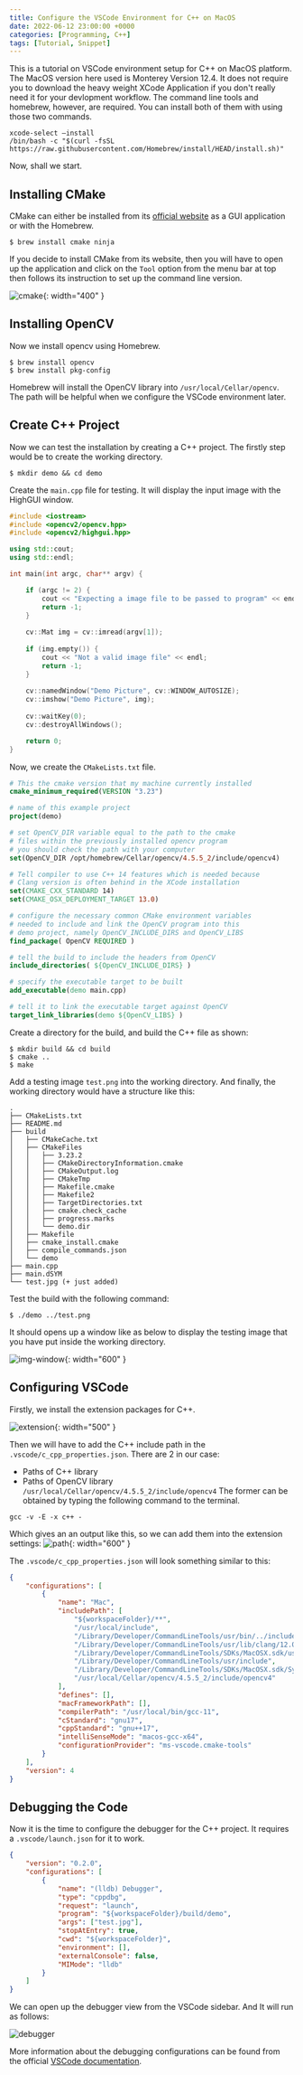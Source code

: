 ```yaml
---
title: Configure the VSCode Environment for C++ on MacOS
date: 2022-06-12 23:00:00 +0000
categories: [Programming, C++]
tags: [Tutorial, Snippet]
---
```


This is a tutorial on VSCode environment setup for C++ on MacOS platform. The MacOS version here used is Monterey Version 12.4.  It does not require you to download the heavy weight XCode Application if you don't really need it for your devlopment workflow. The command line tools and homebrew, however, are required. You can install both of them with using those two commands.
```shell
xcode-select –install
/bin/bash -c "$(curl -fsSL https://raw.githubusercontent.com/Homebrew/install/HEAD/install.sh)"
```
Now, shall we start.


## Installing CMake
CMake can either be installed from its [official website](https://cmake.org/download/) as a GUI application or with the Homebrew.
```shell
$ brew install cmake ninja
```
If you decide to install CMake from its website, then you will have to open up the application and click on the `Tool` option from the menu bar at top then follows its instruction to set up the command line version.

![cmake](/assets/img/resources/20220613_imgs/cmake.png){: width="400" }

## Installing OpenCV
Now we install opencv using Homebrew.
```shell
$ brew install opencv
$ brew install pkg-config
```
Homebrew will install the OpenCV library into `/usr/local/Cellar/opencv`. The path will be helpful when we configure the VSCode environment later.

## Create C++ Project
Now we can test the installation by creating a C++ project. The firstly step would be to create the working directory.
```shell
$ mkdir demo && cd demo
```

Create the `main.cpp` file for testing. It will display the input image with the HighGUI window.
```cpp
#include <iostream>
#include <opencv2/opencv.hpp>
#include <opencv2/highgui.hpp>

using std::cout;
using std::endl;

int main(int argc, char** argv) {

    if (argc != 2) {
        cout << "Expecting a image file to be passed to program" << endl;
        return -1;
    }
    
    cv::Mat img = cv::imread(argv[1]);
    
    if (img.empty()) {
        cout << "Not a valid image file" << endl;
        return -1;
    }
    
    cv::namedWindow("Demo Picture", cv::WINDOW_AUTOSIZE);
    cv::imshow("Demo Picture", img);
    
    cv::waitKey(0);
    cv::destroyAllWindows();

    return 0;
}
```

Now, we create the `CMakeLists.txt` file.
```cmake
# This the cmake version that my machine currently installed
cmake_minimum_required(VERSION "3.23")

# name of this example project
project(demo)

# set OpenCV_DIR variable equal to the path to the cmake
# files within the previously installed opencv program
# you should check the path with your computer
set(OpenCV_DIR /opt/homebrew/Cellar/opencv/4.5.5_2/include/opencv4)

# Tell compiler to use C++ 14 features which is needed because
# Clang version is often behind in the XCode installation
set(CMAKE_CXX_STANDARD 14)
set(CMAKE_OSX_DEPLOYMENT_TARGET 13.0)

# configure the necessary common CMake environment variables
# needed to include and link the OpenCV program into this
# demo project, namely OpenCV_INCLUDE_DIRS and OpenCV_LIBS
find_package( OpenCV REQUIRED )

# tell the build to include the headers from OpenCV
include_directories( ${OpenCV_INCLUDE_DIRS} )

# specify the executable target to be built
add_executable(demo main.cpp)

# tell it to link the executable target against OpenCV
target_link_libraries(demo ${OpenCV_LIBS} )
```

Create a directory for the build, and build the C++ file as shown:
```shell
$ mkdir build && cd build
$ cmake ..
$ make
```

Add a testing image `test.png` into the working directory. And finally, the working directory would have a structure like this:
```
.
├── CMakeLists.txt
├── README.md
├── build
│   ├── CMakeCache.txt
│   ├── CMakeFiles
│   │   ├── 3.23.2
│   │   ├── CMakeDirectoryInformation.cmake
│   │   ├── CMakeOutput.log
│   │   ├── CMakeTmp
│   │   ├── Makefile.cmake
│   │   ├── Makefile2
│   │   ├── TargetDirectories.txt
│   │   ├── cmake.check_cache
│   │   ├── progress.marks
│   │   └── demo.dir
│   ├── Makefile
│   ├── cmake_install.cmake
│   ├── compile_commands.json
│   └── demo
├── main.cpp
├── main.dSYM
└── test.jpg (+ just added)
```

Test the build with the following command:
```shell
$ ./demo ../test.png
```
It should opens up a window like as below to display the testing image that you have put inside the working directory.

![img-window](/assets/img/resources/20220613_imgs/img_window.png){: width="600" }

## Configuring VSCode
Firstly, we install the extension packages for C++.

![extension](/assets/img/resources/20220613_imgs/extension.png){: width="500" }

Then we will have to add the C++ include path in the `.vscode/c_cpp_properties.json`. There are 2 in our case:
- Paths of C++ library
- Paths of OpenCV library `/usr/local/Cellar/opencv/4.5.5_2/include/opencv4`
The former can be obtained by typing the following command to the terminal.
```shell
gcc -v -E -x c++ -
```

Which gives an an output like this, so we can add them into the extension settings:
![path](/assets/img/resources/20220613_imgs/path.png){: width="600" }

The `.vscode/c_cpp_properties.json` will look something similar to this:
```json
{
    "configurations": [
        {
            "name": "Mac",
            "includePath": [
                "${workspaceFolder}/**",
                "/usr/local/include",
                "/Library/Developer/CommandLineTools/usr/bin/../include/c++/v1",
                "/Library/Developer/CommandLineTools/usr/lib/clang/12.0.0/include",
                "/Library/Developer/CommandLineTools/SDKs/MacOSX.sdk/usr/include",
                "/Library/Developer/CommandLineTools/usr/include",
                "/Library/Developer/CommandLineTools/SDKs/MacOSX.sdk/System/Library/Frameworks",
                "/usr/local/Cellar/opencv/4.5.5_2/include/opencv4"
            ],
            "defines": [],
            "macFrameworkPath": [],
            "compilerPath": "/usr/local/bin/gcc-11",
            "cStandard": "gnu17",
            "cppStandard": "gnu++17",
            "intelliSenseMode": "macos-gcc-x64",
            "configurationProvider": "ms-vscode.cmake-tools"
        }
    ],
    "version": 4
}

```

## Debugging the Code
Now it is the time to configure the debugger for the C++ project. It requires a `.vscode/launch.json` for it to work.
```json
{
    "version": "0.2.0",
    "configurations": [
        {
            "name": "(lldb) Debugger",
            "type": "cppdbg",
            "request": "launch",
            "program": "${workspaceFolder}/build/demo",
            "args": ["test.jpg"],
            "stopAtEntry": true,
            "cwd": "${workspaceFolder}",
            "environment": [],
            "externalConsole": false,
            "MIMode": "lldb"
        }
    ]
}
```

We can open up the debugger view from the VSCode sidebar. And It will run as follows:

![debugger](/assets/img/resources/20220613_imgs/debugger.png)

More information about the debugging configurations can be found from the official [VSCode documentation](https://code.visualstudio.com/docs/cpp/config-clang-mac#_customize-debugging-with-launchjson).
